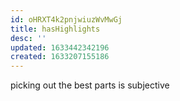 ```yaml
---
id: oHRXT4k2pnjwiuzWvMwGj
title: hasHighlights
desc: ''
updated: 1633442342196
created: 1633207155186
---
```

picking out the best parts is subjective
